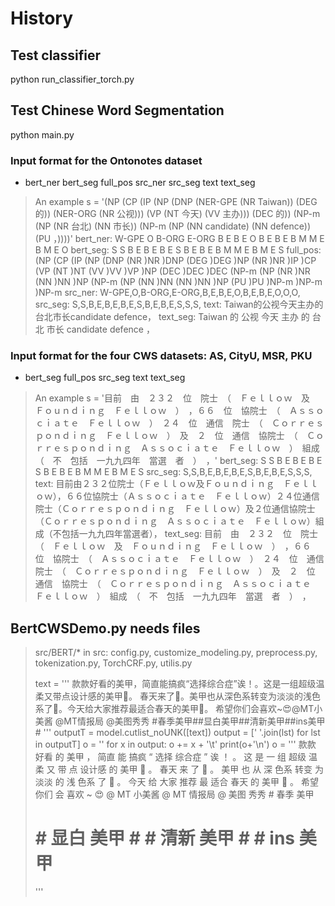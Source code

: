 # History
## Test classifier
python run_classifier_torch.py

## Test Chinese Word Segmentation
python main.py

### Input format for the Ontonotes dataset
*   bert_ner	bert_seg	full_pos	src_ner	src_seg	text	text_seg
>  An example
>      s = '(NP (CP (IP (NP (DNP (NER-GPE (NR Taiwan)) (DEG 的)) (NER-ORG (NR 公视))) (VP (NT 今天) (VV 主办))) (DEC 的)) (NP-m (NP (NR 台北) (NN 市长)) (NP-m (NP (NN candidate) (NN defence)) (PU ，))))'
>      bert_ner: W-GPE O B-ORG E-ORG B E B E O B E B E B M M E B M E O
>      bert_seg: S S B E B E B E S B E B E B M M E B M E S
>      full_pos: (NP (CP (IP (NP (DNP (NR )NR )DNP (DEG )DEG )NP (NR )NR )IP )CP (VP (NT )NT (VV )VV )VP )NP (DEC )DEC )DEC (NP-m (NP (NR )NR (NN )NN )NP (NP-m (NP (NN )NN (NN )NN )NP (PU )PU )NP-m )NP-m )NP-m
>      src_ner: W-GPE,O,B-ORG,E-ORG,B,E,B,E,O,B,E,B,E,O,O,O,
>      src_seg: S,S,B,E,B,E,B,E,S,B,E,B,E,S,S,S,
>      text: Taiwan的公视今天主办的台北市长candidate defence，
>      text_seg: Taiwan 的 公视 今天 主办 的 台北 市长 candidate defence ，

### Input format for the four CWS datasets: AS, CityU, MSR, PKU
*   bert_seg	full_pos	src_seg	text	text_seg
>  An example
>      s = '目前　由　２３２　位　院士　（　Ｆｅｌｌｏｗ　及　Ｆｏｕｎｄｉｎｇ　Ｆｅｌｌｏｗ　）　，６６　位　協院士　（　Ａｓｓｏｃｉａｔｅ　Ｆｅｌｌｏｗ　）　２４　位　通信　院士　（　Ｃｏｒｒｅｓｐｏｎｄｉｎｇ　Ｆｅｌｌｏｗ　）　及　２　位　通信　協院士　（　Ｃｏｒｒｅｓｐｏｎｄｉｎｇ　Ａｓｓｏｃｉａｔｅ　Ｆｅｌｌｏｗ　）　組成　（　不　包括　一九九四年　當選　者　）　，'
>      bert_seg: S S B E B E B E S B E B E B M M E B M E S
>      src_seg: S,S,B,E,B,E,B,E,S,B,E,B,E,S,S,S,
>      text: 目前由２３２位院士（Ｆｅｌｌｏｗ及Ｆｏｕｎｄｉｎｇ　Ｆｅｌｌｏｗ），６６位協院士（Ａｓｓｏｃｉａｔｅ　Ｆｅｌｌｏｗ）２４位通信院士（Ｃｏｒｒｅｓｐｏｎｄｉｎｇ　Ｆｅｌｌｏｗ）及２位通信協院士（Ｃｏｒｒｅｓｐｏｎｄｉｎｇ　Ａｓｓｏｃｉａｔｅ　Ｆｅｌｌｏｗ）組成（不包括一九九四年當選者），
>      text_seg: 目前　由　２３２　位　院士　（　Ｆｅｌｌｏｗ　及　Ｆｏｕｎｄｉｎｇ　Ｆｅｌｌｏｗ　）　，６６　位　協院士　（　Ａｓｓｏｃｉａｔｅ　Ｆｅｌｌｏｗ　）　２４　位　通信　院士　（　Ｃｏｒｒｅｓｐｏｎｄｉｎｇ　Ｆｅｌｌｏｗ　）　及　２　位　通信　協院士　（　Ｃｏｒｒｅｓｐｏｎｄｉｎｇ　Ａｓｓｏｃｉａｔｅ　Ｆｅｌｌｏｗ　）　組成　（　不　包括　一九九四年　當選　者　）　，

## BertCWSDemo.py needs files
>   src/BERT/*
>   in src: config.py, customize_modeling.py, preprocess.py, tokenization.py, TorchCRF.py, utilis.py
>
> text = '''
>        款款好看的美甲，简直能搞疯“选择综合症”诶！。这是一组超级温柔又带点设计感的美甲💅。
>        春天来了🌺。美甲也从深色系转变为淡淡的浅色系了💐。今天给大家推荐最适合春天的美甲💅。
>        希望你们会喜欢~😍@MT小美酱 @MT情报局 @美图秀秀 #春季美甲##显白美甲##清新美甲##ins美甲#
>      '''
> outputT = model.cutlist_noUNK([text])
> output = [' '.join(lst) for lst in outputT]
> o = ''
> for x in output: o += x + '\t'
> print(o+'\n')
> o = '''
>   款款 好看 的 美甲 ， 简直 能 搞疯 “ 选择 综合症 ” 诶 ！ 。 这 是 一 组 超级 温柔 又 带 点 设计感 的
>   美甲 💅 。 春天 来 了 🌺 。 美甲 也 从 深 色系 转变 为 淡淡 的 浅 色系 了 💐 。 今天 给 大家 推荐
>   最 适合 春天 的 美甲 💅 。 希望 你们 会 喜欢 ~ 😍 @ MT 小美酱 @ MT 情报局 @ 美图 秀秀 # 春季 美甲
>   # # 显白 美甲 # # 清新 美甲 # # ins 美甲 #
> '''

